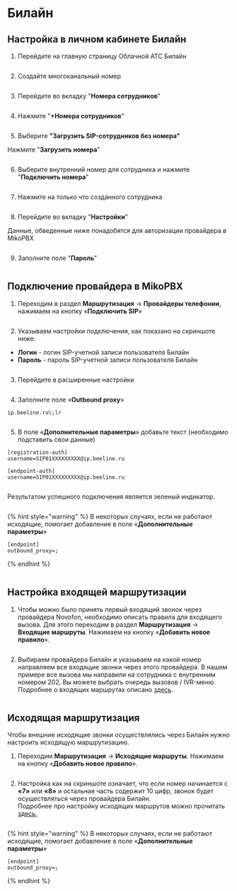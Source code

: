 # Билайн

## Настройка в личном кабинете Билайн <a href="#nastrojka_v_lichnom_kabinete_zadarma_novofon" id="nastrojka_v_lichnom_kabinete_zadarma_novofon"></a>

1. Перейдите на главную страницу Облачной АТС Билайн

<figure><img src="../../.gitbook/assets/1 (31).png" alt=""><figcaption></figcaption></figure>

2. Создайте многоканальный номер

<figure><img src="../../.gitbook/assets/3 (33).png" alt=""><figcaption></figcaption></figure>

3. Перейдите во вкладку "**Номера сотрудников**"

<figure><img src="../../.gitbook/assets/4 (13).png" alt=""><figcaption></figcaption></figure>

4. Нажмите "**+Номера сотрудников**"

<figure><img src="../../.gitbook/assets/5 (19).png" alt=""><figcaption></figcaption></figure>

5. Выберите **"Загрузить SIP-сотрудников без номера"**&#x20;

Нажмите "**Загрузить номера**"&#x20;

<figure><img src="../../.gitbook/assets/6 (23).png" alt=""><figcaption></figcaption></figure>

6. Выберите внутренний номер для сотрудника и нажмите "**Подключить номера**"

<figure><img src="../../.gitbook/assets/7 (2).png" alt=""><figcaption></figcaption></figure>

7. Нажмите на только что созданного сотрудника&#x20;

<figure><img src="../../.gitbook/assets/8 (1) (1).png" alt=""><figcaption></figcaption></figure>

8. Перейдите во вкладку "**Настройки**"

Данные, обведенные ниже понадобятся для авторизации провайдера в MikoPBX

<figure><img src="../../.gitbook/assets/9 (17).png" alt=""><figcaption></figcaption></figure>

9. Заполните поле "**Пароль**"

<figure><img src="../../.gitbook/assets/10 (1) (1).png" alt=""><figcaption></figcaption></figure>

## Подключение провайдера в MikoPBX <a href="#podkljuchenie_provajdera_v_mikopbx" id="podkljuchenie_provajdera_v_mikopbx"></a>

1. Переходим в раздел **Маршрутизация** → **Провайдеры телефонии**, нажимаем на кнопку «**Подключить SIP**»

<figure><img src="../../.gitbook/assets/11 (17).png" alt=""><figcaption></figcaption></figure>

2. Указываем настройки подключения, как показано на скриншоте ниже:

* **Логин** - логин SIP-учетной записи пользователя Билайн
* **Пароль** - пароль SIP-учетной записи пользователя Билайн

<figure><img src="../../.gitbook/assets/12 (13).png" alt=""><figcaption></figcaption></figure>

3. Перейдите в расширенные настройки

<figure><img src="../../.gitbook/assets/13 (4).png" alt=""><figcaption></figcaption></figure>

4. Заполните поле «**Outbound proxy**»

```
ip.beeline.ru\;lr
```

<figure><img src="../../.gitbook/assets/14 (7).png" alt=""><figcaption></figcaption></figure>

5. В поле «**Дополнительные параметры**» добавьте текст (необходимо подставить свои данные)

```
[registration-auth]
username=SIP01XXXXXXXXX@ip.beeline.ru

[endpoint-auth]
username=SIP01XXXXXXXXX@ip.beeline.ru
```

<figure><img src="../../.gitbook/assets/17 (1).png" alt=""><figcaption></figcaption></figure>

Результатом успешного подключения является зеленый индикатор.

<figure><img src="../../.gitbook/assets/18 (2).png" alt=""><figcaption></figcaption></figure>

{% hint style="warning" %}
В некоторых случаях, если не работают исходящие, помогает добавление в поле «**Дополнительные параметры**»

```
[endpoint]
outbound_proxy=;
```
{% endhint %}

<figure><img src="../../.gitbook/assets/24 (3).png" alt=""><figcaption></figcaption></figure>

## Настройка входящей маршрутизации <a href="#nastrojka_vxodjaschej_marshrutizacii" id="nastrojka_vxodjaschej_marshrutizacii"></a>

1. Чтобы можно было принять первый входящий звонок через провайдера Novofon, необходимо описать правила для входящего вызова. Для этого переходим в раздел **Маршрутизация** → **Входящие маршруты**. Нажимаем на кнопку «**Добавить новое правило**».

<figure><img src="../../.gitbook/assets/19 (2).png" alt=""><figcaption></figcaption></figure>

2. Выбираем провайдера Билайн и указываем на какой номер направляем все входящие звонки через этого провайдера. В нашем примере все вызова мы направили на сотрудника с внутренним номером 202, Вы можете выбрать очередь вызовов / IVR-меню. Подробнее о входящих маршрутах описано [здесь](../../manual/routing/incoming-routes.md).

<figure><img src="../../.gitbook/assets/20.png" alt=""><figcaption></figcaption></figure>

## Исходящая маршрутизация <a href="#isxodjaschaja_marshrutizacija" id="isxodjaschaja_marshrutizacija"></a>

Чтобы внешние исходящие звонки осуществлялись через Билайн нужно настроить исходящую маршрутизацию.

1. Переходим **Маршрутизация** → **Исходящие маршруты**. Нажимаем на кнопку «**Добавить новое правило**».

<figure><img src="../../.gitbook/assets/21 (4).png" alt=""><figcaption></figcaption></figure>

2. Настройка как на скриншоте означает, что если номер начинается с **«7»** или **«8»** и остальная часть содержит 10 цифр, звонок будет осуществляться через провайдера Билайн.\
   Подробнее про настройку исходящих маршрутов можно прочитать [здесь.](../../manual/routing/outbound-routes.md)

<figure><img src="../../.gitbook/assets/22 (3).png" alt=""><figcaption></figcaption></figure>

{% hint style="warning" %}
В некоторых случаях, если не работают исходящие, помогает добавление в поле «**Дополнительные параметры**»

```
[endpoint]
outbound_proxy=;
```
{% endhint %}
